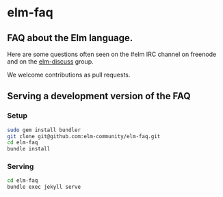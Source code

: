 # elm-faq
## FAQ about the Elm language.

Here are some questions often seen on the #elm IRC channel on freenode
and on the [elm-discuss](https://groups.google.com/forum/#!forum/elm-discuss) group.

We welcome contributions as pull requests.

## Serving a development version of the FAQ

### Setup

```bash
sudo gem install bundler
git clone git@github.com:elm-community/elm-faq.git
cd elm-faq
bundle install
```

### Serving

```bash
cd elm-faq
bundle exec jekyll serve
```
